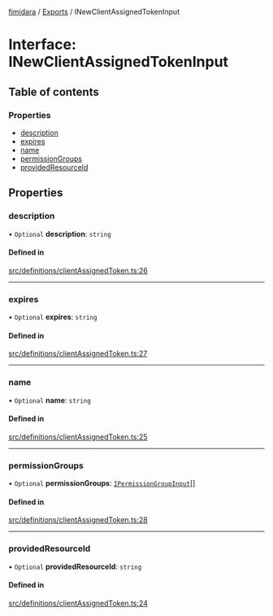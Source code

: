[fimidara](../README.md) / [Exports](../modules.md) / INewClientAssignedTokenInput

# Interface: INewClientAssignedTokenInput

## Table of contents

### Properties

- [description](INewClientAssignedTokenInput.md#description)
- [expires](INewClientAssignedTokenInput.md#expires)
- [name](INewClientAssignedTokenInput.md#name)
- [permissionGroups](INewClientAssignedTokenInput.md#permissiongroups)
- [providedResourceId](INewClientAssignedTokenInput.md#providedresourceid)

## Properties

### description

• `Optional` **description**: `string`

#### Defined in

[src/definitions/clientAssignedToken.ts:26](https://github.com/softkave/files-js/blob/353a07f/src/definitions/clientAssignedToken.ts#L26)

___

### expires

• `Optional` **expires**: `string`

#### Defined in

[src/definitions/clientAssignedToken.ts:27](https://github.com/softkave/files-js/blob/353a07f/src/definitions/clientAssignedToken.ts#L27)

___

### name

• `Optional` **name**: `string`

#### Defined in

[src/definitions/clientAssignedToken.ts:25](https://github.com/softkave/files-js/blob/353a07f/src/definitions/clientAssignedToken.ts#L25)

___

### permissionGroups

• `Optional` **permissionGroups**: [`IPermissionGroupInput`](IPermissionGroupInput.md)[]

#### Defined in

[src/definitions/clientAssignedToken.ts:28](https://github.com/softkave/files-js/blob/353a07f/src/definitions/clientAssignedToken.ts#L28)

___

### providedResourceId

• `Optional` **providedResourceId**: `string`

#### Defined in

[src/definitions/clientAssignedToken.ts:24](https://github.com/softkave/files-js/blob/353a07f/src/definitions/clientAssignedToken.ts#L24)
